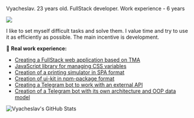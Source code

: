 Vyacheslav. 23 years old. FullStack developer. Work experience - 6 years 

![](https://komarev.com/ghpvc/?username=diominvd)

I like to set myself difficult tasks and solve them. I value time and try to use it as efficiently as possible. The main incentive is development.

👏 **Real work experience:**
- [Creating a FullStack web application based on TMA](https://github.com/Independent-Chain/inch-webapp)
- [JavaScript library for managing CSS variables](https://github.com/diominvd/chromaflow)
- [Creation of a printing simulator in SPA format](https://github.com/diominvd/key-trainer)
- [Creation of ui-kit in npm-package format](https://www.npmjs.com/package/@diominvd/ui-kit)
- [Creating a Telegram bot to work with an external API](https://github.com/diominvd/stock-bot)
- [Creation of a Telegram bot with its own architecture and OOP data model](https://github.com/Independent-Chain/inch-bot)

![Vyacheslav's GitHub Stats](https://github-readme-stats.vercel.app/api?username=diominvd&show_icons=true&theme=transparent)